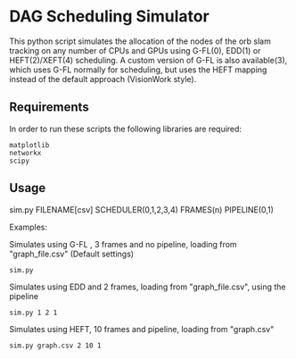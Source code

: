 # DAG Scheduling Simulator
This python script simulates the allocation of the nodes of the orb slam tracking on any number of CPUs and GPUs using G-FL(0), EDD(1) or HEFT(2)/XEFT(4) scheduling. A custom version of G-FL is also available(3), which uses G-FL normally for scheduling, but uses the HEFT mapping instead of the default approach (VisionWork style).
## Requirements
In order to run these scripts the following libraries are required:
```
matplotlib
networkx
scipy
```
## Usage
sim.py FILENAME[csv] SCHEDULER(0,1,2,3,4) FRAMES(n) PIPELINE(0,1)

Examples:

Simulates using G-FL , 3 frames and no pipeline, loading from "graph_file.csv" (Default settings)
```
sim.py
```
Simulates using EDD and 2 frames, loading from "graph_file.csv", using the pipeline
```
sim.py 1 2 1
```
Simulates using HEFT, 10 frames and pipeline, loading from "graph.csv"
```
sim.py graph.csv 2 10 1
```
